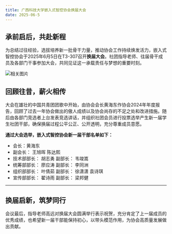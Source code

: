 ```yaml
---
title: 广西科技大学嵌入式智控协会换届大会
date: 2025-06-5
---
```


 ## 承前启后，共赴新程
为总结过往经验，选拔培养新一批骨干力量，推动协会工作持续焕发活力，嵌入式智控协会于2025年6月5日在T3-307召开**换届大会**。社团指导老师、往届骨干成员及各部门干事参加大会，共同见证这一承载责任与梦想的重要时刻。

![相关图片](https://pic1.imgdb.cn/item/6849822f58cb8da5c8458944.jpg)


 ## 回顾往昔，薪火相传
大会在雄壮的中国共青团团歌中开始，由协会会长黄海东作协会2024年年度报告，回顾了过去一年协会做出的傲人成绩以及协会尚存的不足之处和改进措施。随后由各部门竞选者上台发表竞选讲话，并组织社团会员进行投票选举产生新一届学生社团干部，确保换届过程公平公正、公开透明，充分尊重成员意愿。

**通过大会选举，嵌入式智控协会新一届干部名单如下：**
- 会长：黄海东
- 副会长： 王旭晖  陈达熙
- 技术部部长： 胡志勇  副部长： 韦竣嵩
- 统筹部部长： 廖应涛  副部长： 李同洲
- 组织部部长： 叶倩茹  副部长： 徐潇潇 袁诗琪
- 宣传部部长： 翟诗雨  副部长： 梁邦健

---


## 换届启新，筑梦同行
会议最后，指导老师高远对换届大会圆满举行表示祝贺，充分肯定了上一届成员的优秀成绩，也希望新一届干部能保持初心，以带头模范作用，为协会高质量发展做出贡献。


 
